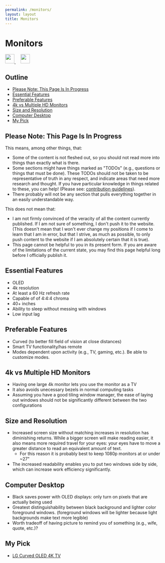 ```yaml
---
permalink: /monitors/
layout: layout
title: Monitors
---
```


<div class="center">

   <h1>Monitors</h1>

   <a href="https://github.com/StevenTammen/steventammen.github.io/edit/master/pages/monitors.md" target="_blank">
     <img src="https://steventammen.github.io/assets/images/GitHub.png" height="30" width="30">
   </a> &nbsp; &nbsp;

   <a href="http://prose.io/#StevenTammen/steventammen.github.io/edit/master/pages/monitors.md" target="_blank">
     <img src="https://steventammen.github.io/assets/images/Prose.png" height="30" width="30">
   </a>

</div>

## Outline

- [Please Note: This Page Is In Progress](#please-note-this-page-is-in-progress)
- [Essential Features](#essential-features)
- [Preferable Features](#preferable-features)
- [4k vs Multiple HD Monitors](#4k-vs-multiple-hd-monitors)
- [Size and Resolution](#size-and-resolution)
- [Computer Desktop](#computer-desktop)
- [My Pick](#my-pick)

## Please Note: This Page Is In Progress

This means, among other things, that:

- Some of the content is not fleshed out, so you should not read more into things than exactly what is there.
- Some sections might have things marked as "TODOs" (e.g., questions or things that must be done). These TODOs should not be taken to be representative of truth in any respect, and indicate areas that need more research and thought. If you have particular knowledge in things related to these, you can help! (Please see: [contribution guidelines](https://github.com/StevenTammen/steventammen.github.io#contribution-guidelines)).
- There probably will not be any section that pulls everything together in an easily understandable way.

This does not mean that:

- I am not firmly convinced of the veracity of all the content currently published. If I am not sure of something, I don't push it to the website. (This doesn't mean that I won't ever change my positions if I come to learn that I am in error, but that I strive, as much as possible, to only push content to the website if I am absolutely certain that it is true).
- This page cannot be helpful to you in its present form. If you are aware of the limitations of the current state, you may find this page helpful long before I officially publish it.

## Essential Features

- OLED
- 4k resolution
- At least a 60 Hz refresh rate
- Capable of of 4:4:4 chroma
- 40+ inches
- Ability to sleep without messing with windows
- Low input lag

## Preferable Features

- Curved (to better fill field of vision at close distances)
- Smart TV functionality/has remote
- Modes dependent upon activity (e.g., TV, gaming, etc.). Be able to customize modes.

## 4k vs Multiple HD Monitors

- Having one large 4k monitor lets you use the monitor as a TV
- It also avoids unecessary bezels in normal computing tasks
- Assuming you have a good tiling window manager, the ease of laying out windows should not be significantly different between the two configurations

## Size and Resolution

- Increased screen size without matching increases in resolution has diminishing returns. While a bigger screen will make reading easier, it also means more required travel for your eyes: your eyes have to move a greater distance to read an equivalent amount of text.
   - For this reason it is probably best to keep 1080p monitors at or under ~27"
- The increased readability enables you to put two windows side by side, which can increase work efficiency significantly.

## Computer Desktop

- Black saves power with OLED displays: only turn on pixels that are actually being used
- Greatest distinguishability between black background and lighter color foreground windows. (foreground windows will be lighter because light backgrounds make text more legible)
- Worth tradeoff of having picture to remind you of something (e.g., wife, quote, etc.)?

## My Pick

- [LG Curved OLED 4K TV](https://www.amazon.com/LG-Electronics-OLED55C6P-Curved-55-Inch/dp/B01CDDTZMK/)
